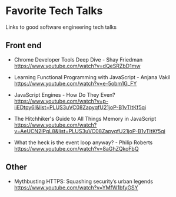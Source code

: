 # Favorite Tech Talks
Links to good software engineering tech talks

## Front end
- Chrome Developer Tools Deep Dive - Shay Friedman<br>
https://www.youtube.com/watch?v=dQeSRZbD1mw

- Learning Functional Programming with JavaScript - Anjana Vakil<br>
https://www.youtube.com/watch?v=e-5obm1G_FY

- JavaScript Engines - How Do They Even?<br>
https://www.youtube.com/watch?v=p-iiEDtpy6I&list=PLUS3uVC08ZapyqfU21joP-B1vTItKf5qi

- The Hitchhiker's Guide to All Things Memory in JavaScript<br>
https://www.youtube.com/watch?v=AeUCN2lPqL8&list=PLUS3uVC08ZapyqfU21joP-B1vTItKf5qi

- What the heck is the event loop anyway? - Philip Roberts<br>
https://www.youtube.com/watch?v=8aGhZQkoFbQ

## Other

- Mythbusting HTTPS: Squashing security’s urban legends<br>
https://www.youtube.com/watch?v=YMfW1bfyGSY

